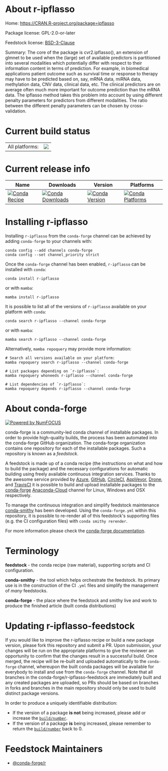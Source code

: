 About r-ipflasso
================

Home: https://CRAN.R-project.org/package=ipflasso

Package license: GPL-2.0-or-later

Feedstock license: [BSD-3-Clause](https://github.com/conda-forge/r-ipflasso-feedstock/blob/main/LICENSE.txt)

Summary: The core of the package is cvr2.ipflasso(), an extension of glmnet to be used when the (large) set of available predictors is partitioned into several modalities which potentially differ with respect to their information content in terms of prediction. For example, in biomedical applications patient outcome such as survival time or response to therapy may have to be predicted based on, say, mRNA data, miRNA data, methylation data, CNV data, clinical data, etc. The clinical predictors are on average often much more important for outcome prediction than the mRNA data. The ipflasso method takes this problem into account by using different penalty parameters for predictors from different modalities. The ratio between the different penalty parameters can be chosen by cross-validation.

Current build status
====================


<table><tr><td>All platforms:</td>
    <td>
      <a href="https://dev.azure.com/conda-forge/feedstock-builds/_build/latest?definitionId=2470&branchName=main">
        <img src="https://dev.azure.com/conda-forge/feedstock-builds/_apis/build/status/r-ipflasso-feedstock?branchName=main">
      </a>
    </td>
  </tr>
</table>

Current release info
====================

| Name | Downloads | Version | Platforms |
| --- | --- | --- | --- |
| [![Conda Recipe](https://img.shields.io/badge/recipe-r--ipflasso-green.svg)](https://anaconda.org/conda-forge/r-ipflasso) | [![Conda Downloads](https://img.shields.io/conda/dn/conda-forge/r-ipflasso.svg)](https://anaconda.org/conda-forge/r-ipflasso) | [![Conda Version](https://img.shields.io/conda/vn/conda-forge/r-ipflasso.svg)](https://anaconda.org/conda-forge/r-ipflasso) | [![Conda Platforms](https://img.shields.io/conda/pn/conda-forge/r-ipflasso.svg)](https://anaconda.org/conda-forge/r-ipflasso) |

Installing r-ipflasso
=====================

Installing `r-ipflasso` from the `conda-forge` channel can be achieved by adding `conda-forge` to your channels with:

```
conda config --add channels conda-forge
conda config --set channel_priority strict
```

Once the `conda-forge` channel has been enabled, `r-ipflasso` can be installed with `conda`:

```
conda install r-ipflasso
```

or with `mamba`:

```
mamba install r-ipflasso
```

It is possible to list all of the versions of `r-ipflasso` available on your platform with `conda`:

```
conda search r-ipflasso --channel conda-forge
```

or with `mamba`:

```
mamba search r-ipflasso --channel conda-forge
```

Alternatively, `mamba repoquery` may provide more information:

```
# Search all versions available on your platform:
mamba repoquery search r-ipflasso --channel conda-forge

# List packages depending on `r-ipflasso`:
mamba repoquery whoneeds r-ipflasso --channel conda-forge

# List dependencies of `r-ipflasso`:
mamba repoquery depends r-ipflasso --channel conda-forge
```


About conda-forge
=================

[![Powered by
NumFOCUS](https://img.shields.io/badge/powered%20by-NumFOCUS-orange.svg?style=flat&colorA=E1523D&colorB=007D8A)](https://numfocus.org)

conda-forge is a community-led conda channel of installable packages.
In order to provide high-quality builds, the process has been automated into the
conda-forge GitHub organization. The conda-forge organization contains one repository
for each of the installable packages. Such a repository is known as a *feedstock*.

A feedstock is made up of a conda recipe (the instructions on what and how to build
the package) and the necessary configurations for automatic building using freely
available continuous integration services. Thanks to the awesome service provided by
[Azure](https://azure.microsoft.com/en-us/services/devops/), [GitHub](https://github.com/),
[CircleCI](https://circleci.com/), [AppVeyor](https://www.appveyor.com/),
[Drone](https://cloud.drone.io/welcome), and [TravisCI](https://travis-ci.com/)
it is possible to build and upload installable packages to the
[conda-forge](https://anaconda.org/conda-forge) [Anaconda-Cloud](https://anaconda.org/)
channel for Linux, Windows and OSX respectively.

To manage the continuous integration and simplify feedstock maintenance
[conda-smithy](https://github.com/conda-forge/conda-smithy) has been developed.
Using the ``conda-forge.yml`` within this repository, it is possible to re-render all of
this feedstock's supporting files (e.g. the CI configuration files) with ``conda smithy rerender``.

For more information please check the [conda-forge documentation](https://conda-forge.org/docs/).

Terminology
===========

**feedstock** - the conda recipe (raw material), supporting scripts and CI configuration.

**conda-smithy** - the tool which helps orchestrate the feedstock.
                   Its primary use is in the construction of the CI ``.yml`` files
                   and simplify the management of *many* feedstocks.

**conda-forge** - the place where the feedstock and smithy live and work to
                  produce the finished article (built conda distributions)


Updating r-ipflasso-feedstock
=============================

If you would like to improve the r-ipflasso recipe or build a new
package version, please fork this repository and submit a PR. Upon submission,
your changes will be run on the appropriate platforms to give the reviewer an
opportunity to confirm that the changes result in a successful build. Once
merged, the recipe will be re-built and uploaded automatically to the
`conda-forge` channel, whereupon the built conda packages will be available for
everybody to install and use from the `conda-forge` channel.
Note that all branches in the conda-forge/r-ipflasso-feedstock are
immediately built and any created packages are uploaded, so PRs should be based
on branches in forks and branches in the main repository should only be used to
build distinct package versions.

In order to produce a uniquely identifiable distribution:
 * If the version of a package **is not** being increased, please add or increase
   the [``build/number``](https://docs.conda.io/projects/conda-build/en/latest/resources/define-metadata.html#build-number-and-string).
 * If the version of a package **is** being increased, please remember to return
   the [``build/number``](https://docs.conda.io/projects/conda-build/en/latest/resources/define-metadata.html#build-number-and-string)
   back to 0.

Feedstock Maintainers
=====================

* [@conda-forge/r](https://github.com/conda-forge/r/)

